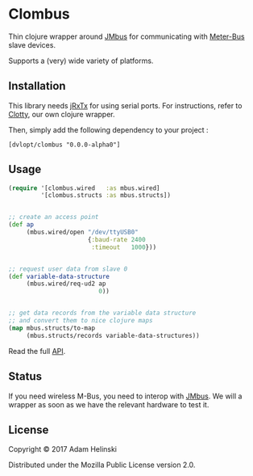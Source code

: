# Clombus

Thin clojure wrapper around [JMbus](https://www.openmuc.org/m-bus/) for
communicating with [Meter-Bus](https://en.wikipedia.org/wiki/Meter-Bus) slave
devices.

Supports a (very) wide variety of platforms.

## Installation

This library needs [jRxTx](https://github.com/openmuc/jrxtx) for using serial
ports. For instructions, refer to [Clotty](https://github.com/dvlopt/clotty), our
own clojure wrapper.

Then, simply add the following dependency to your project :

    [dvlopt/clombus "0.0.0-alpha0"]

## Usage

```clj
(require '[clombus.wired   :as mbus.wired]
         '[clombus.structs :as mbus.structs])


;; create an access point
(def ap
     (mbus.wired/open "/dev/ttyUSB0"
                      {:baud-rate 2400
                       :timeout   1000}))


;; request user data from slave 0
(def variable-data-structure
     (mbus.wired/req-ud2 ap
                         0))


;; get data records from the variable data structure
;; and convert them to nice clojure maps
(map mbus.structs/to-map
     (mbus.structs/records variable-data-structures))
```

Read the full [API](https://dvlopt.github.io/doc/clombus/index.html).

## Status

If you need wireless M-Bus, you need to interop with
[JMbus](https://www.openmuc.org/m-bus/). We will a wrapper as soon as we have
the relevant hardware to test it.

## License

Copyright © 2017 Adam Helinski

Distributed under the Mozilla Public License version 2.0.
